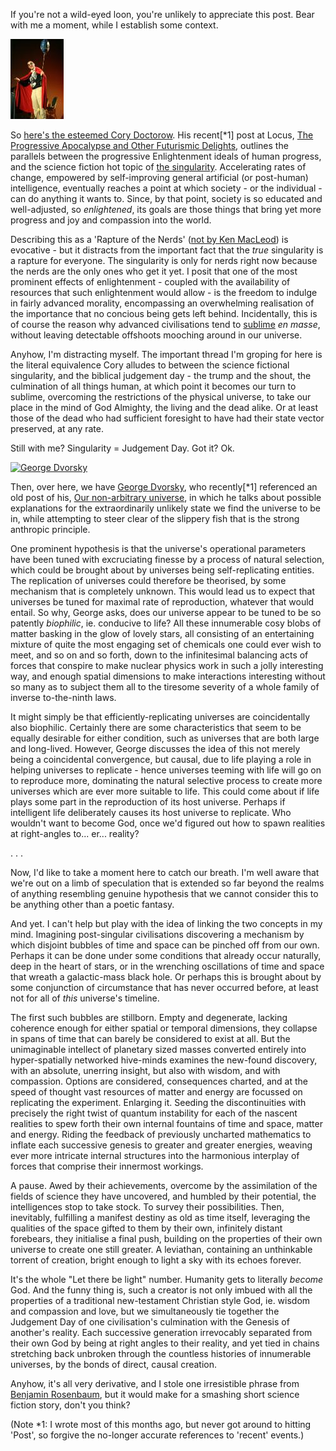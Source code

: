 <!--
.. title: Trans-Speculative Ramblings
.. slug: trans-speculative-ramblings
.. date: 2008-05-09 00:27:05-05:00
.. tags: Geek,IMHO,Write
.. link: 
.. description: 
.. type: text
-->


If you're not a wild-eyed loon, you're unlikely to appreciate this post.
Bear with me a moment, while I establish some context.

![Cory Doctorow](/files/2007/07/cory-doctorow.jpg)

So [here's the esteemed Cory Doctorow](http://www.craphound.com/). His
recent[\*1] post at Locus, [The Progressive Apocalypse and Other
Futurismic
Delights](http://www.locusmag.com/Features/2007/07/cory-doctorow-progressive-apocalypse.html),
outlines the parallels between the progressive Enlightenment ideals of
human progress, and the science fiction hot topic of [the
singularity](http://en.wikipedia.org/wiki/The_singularity). Accelerating
rates of change, empowered by self-improving general artificial (or
post-human) intelligence, eventually reaches a point at which society -
or the individual - can do anything it wants to. Since, by that point,
society is so educated and well-adjusted, so *enlightened*, its goals
are those things that bring yet more progress and joy and compassion
into the world.

Describing this as a 'Rapture of the Nerds' ([not by Ken
MacLeod](http://www.acceleratingfuture.com/steven/?p=21#comment-181)) is
evocative - but it distracts from the important fact that the *true*
singularity is a rapture for everyone. The singularity is only for nerds
right now because the nerds are the only ones who get it yet. I posit
that one of the most prominent effects of enlightenment - coupled with
the availability of resources that such enlightenment would allow - is
the freedom to indulge in fairly advanced morality, encompassing an
overwhelming realisation of the importance that no concious being gets
left behind. Incidentally, this is of course the reason why advanced
civilisations tend to
[sublime](http://en.wikipedia.org/wiki/The_Sublimed) *en masse*, without
leaving detectable offshoots mooching around in our universe.

Anyhow, I'm distracting myself. The important thread I'm groping for
here is the literal equivalence Cory alludes to between the science
fictional singularity, and the biblical judgement day - the trump and
the shout, the culmination of all things human, at which point it
becomes our turn to sublime, overcoming the restrictions of the physical
universe, to take our place in the mind of God Almighty, the living and
the dead alike. Or at least those of the dead who had sufficient
foresight to have had their state vector preserved, at any rate.

Still with me? Singularity = Judgement Day. Got it? Ok.

[![George
Dvorsky](/files/2007/07/georgedvorsky.jpg)](http://sentientdevelopments.blogspot.com)

Then, over here, we have
[George Dvorsky](http://sentientdevelopments.blogspot.com),
who recently[\*1] referenced an old post of his, [Our non-arbitrary
universe](http://sentientdevelopments.blogspot.com/2006/03/our-non-arbitrary-universe.html),
in which he talks about possible explanations for the extraordinarily
unlikely state we find the universe to be in, while attempting to steer
clear of the slippery fish that is the strong anthropic principle.

One prominent hypothesis is that the universe's operational parameters
have been tuned with excruciating finesse by a process of natural
selection, which could be brought about by universes being
self-replicating entities. The replication of universes could therefore
be theorised, by some mechanism that is completely unknown. This would
lead us to expect that universes be tuned for maximal rate of
reproduction, whatever that would entail. So why, George asks, does our
universe appear to be tuned to be so patently *biophilic*, ie. conducive
to life? All these innumerable cosy blobs of matter basking in the glow
of lovely stars, all consisting of an entertaining mixture of quite the
most engaging set of chemicals one could ever wish to meet, and so on
and so forth, down to the infinitesimal balancing acts of forces that
conspire to make nuclear physics work in such a jolly interesting way,
and enough spatial dimensions to make interactions interesting without
so many as to subject them all to the tiresome severity of a whole
family of inverse to-the-ninth laws.

It might simply be that efficiently-replicating universes are
coincidentally also biophilic. Certainly there are some characteristics
that seem to be equally desirable for either condition, such as
universes that are both large and long-lived. However, George discusses
the idea of this not merely being a coincidental convergence, but
causal, due to life playing a role in helping universes to replicate -
hence universes teeming with life will go on to reproduce more,
dominating the natural selective process to create more universes which
are ever more suitable to life. This could come about if life plays some
part in the reproduction of its host universe. Perhaps if intelligent
life deliberately causes its host universe to replicate. Who wouldn't
want to become God, once we'd figured out how to spawn realities at
right-angles to... er... reality?

. . .

Now, I'd like to take a moment here to catch our breath. I'm well aware
that we're out on a limb of speculation that is extended so far beyond
the realms of anything resembling genuine hypothesis that we cannot
consider this to be anything other than a poetic fantasy.

And yet. I can't help but play with the idea of linking the two concepts
in my mind. Imagining post-singular civilisations discovering a
mechanism by which disjoint bubbles of time and space can be pinched off
from our own. Perhaps it can be done under some conditions that already
occur naturally, deep in the heart of stars, or in the wrenching
oscillations of time and space that wreath a galactic-mass black hole.
Or perhaps this is brought about by some conjunction of circumstance
that has never occurred before, at least not for all of *this*
universe's timeline.

The first such bubbles are stillborn. Empty and degenerate, lacking
coherence enough for either spatial or temporal dimensions, they
collapse in spans of time that can barely be considered to exist at all.
But the unimaginable intellect of planetary sized masses converted
entirely into hyper-spatially networked hive-minds examines the
new-found discovery, with an absolute, unerring insight, but also with
wisdom, and with compassion. Options are considered, consequences
charted, and at the speed of thought vast resources of matter and energy
are focussed on replicating the experiment. Enlarging it. Seeding the
discontinuities with precisely the right twist of quantum instability
for each of the nascent realities to spew forth their own internal
fountains of time and space, matter and energy. Riding the feedback of
previously uncharted mathematics to inflate each successive genesis to
greater and greater energies, weaving ever more intricate internal
structures into the harmonious interplay of forces that comprise their
innermost workings.

A pause. Awed by their achievements, overcome by the assimilation of the
fields of science they have uncovered, and humbled by their potential,
the intelligences stop to take stock. To survey their possibilities.
Then, inevitably, fulfilling a manifest destiny as old as time itself,
leveraging the qualities of the space gifted to them by their own,
infinitely distant forebears, they initialise a final push, building on
the properties of their own universe to create one still greater. A
leviathan, containing an unthinkable torrent of creation, bright enough
to light a sky with its echoes forever.

It's the whole "Let there be light" number. Humanity gets to literally
*become* God. And the funny thing is, such a creator is not only imbued
with all the properties of a traditional new-testament Christian style
God, ie. wisdom and compassion and love, but we simultaneously tie
together the Judgement Day of one civilisation's culmination with the
Genesis of another's reality. Each successive generation irrevocably
separated from their own God by being at right angles to their reality,
and yet tied in chains stretching back unbroken through the countless
histories of innumerable universes, by the bonds of direct, causal
creation.

Anyhow, it's all very derivative, and I stole one irresistible phrase
from [Benjamin
Rosenbaum](http://www.strangehorizons.com/2006/20060904/house-f.shtml),
but it would make for a smashing short science fiction story, don't you
think?

(Note \*1: I wrote most of this months ago, but never got around to
hitting 'Post', so forgive the no-longer accurate references to 'recent'
events.)